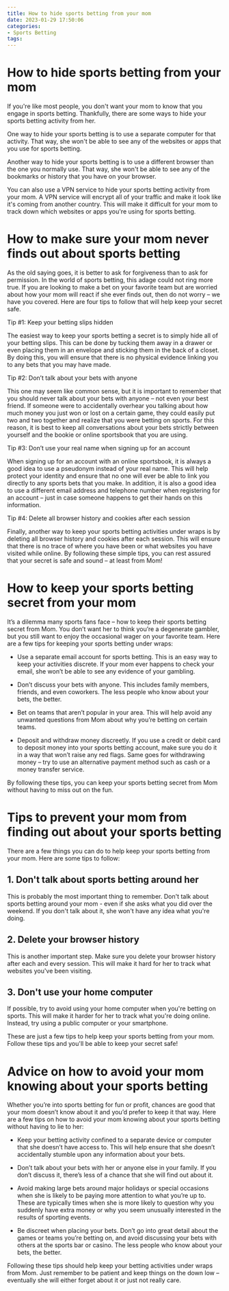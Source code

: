 ```yaml
---
title: How to hide sports betting from your mom
date: 2023-01-29 17:50:06
categories:
- Sports Betting
tags:
---
```



#  How to hide sports betting from your mom

If you're like most people, you don't want your mom to know that you engage in sports betting. Thankfully, there are some ways to hide your sports betting activity from her.

One way to hide your sports betting is to use a separate computer for that activity. That way, she won't be able to see any of the websites or apps that you use for sports betting.

Another way to hide your sports betting is to use a different browser than the one you normally use. That way, she won't be able to see any of the bookmarks or history that you have on your browser.

You can also use a VPN service to hide your sports betting activity from your mom. A VPN service will encrypt all of your traffic and make it look like it's coming from another country. This will make it difficult for your mom to track down which websites or apps you're using for sports betting.

#  How to make sure your mom never finds out about sports betting

As the old saying goes, it is better to ask for forgiveness than to ask for permission. In the world of sports betting, this adage could not ring more true. If you are looking to make a bet on your favorite team but are worried about how your mom will react if she ever finds out, then do not worry – we have you covered. Here are four tips to follow that will help keep your secret safe.

Tip #1: Keep your betting slips hidden

The easiest way to keep your sports betting a secret is to simply hide all of your betting slips. This can be done by tucking them away in a drawer or even placing them in an envelope and sticking them in the back of a closet. By doing this, you will ensure that there is no physical evidence linking you to any bets that you may have made.

Tip #2: Don’t talk about your bets with anyone

This one may seem like common sense, but it is important to remember that you should never talk about your bets with anyone – not even your best friend. If someone were to accidentally overhear you talking about how much money you just won or lost on a certain game, they could easily put two and two together and realize that you were betting on sports. For this reason, it is best to keep all conversations about your bets strictly between yourself and the bookie or online sportsbook that you are using.

Tip #3: Don’t use your real name when signing up for an account

When signing up for an account with an online sportsbook, it is always a good idea to use a pseudonym instead of your real name. This will help protect your identity and ensure that no one will ever be able to link you directly to any sports bets that you make. In addition, it is also a good idea to use a different email address and telephone number when registering for an account – just in case someone happens to get their hands on this information.

Tip #4: Delete all browser history and cookies after each session

Finally, another way to keep your sports betting activities under wraps is by deleting all browser history and cookies after each session. This will ensure that there is no trace of where you have been or what websites you have visited while online. By following these simple tips, you can rest assured that your secret is safe and sound – at least from Mom!

#  How to keep your sports betting secret from your mom

It’s a dilemma many sports fans face – how to keep their sports betting secret from Mom. You don’t want her to think you’re a degenerate gambler, but you still want to enjoy the occasional wager on your favorite team. Here are a few tips for keeping your sports betting under wraps:

* Use a separate email account for sports betting. This is an easy way to keep your activities discrete. If your mom ever happens to check your email, she won’t be able to see any evidence of your gambling.

* Don’t discuss your bets with anyone. This includes family members, friends, and even coworkers. The less people who know about your bets, the better.

* Bet on teams that aren’t popular in your area. This will help avoid any unwanted questions from Mom about why you’re betting on certain teams.

* Deposit and withdraw money discreetly. If you use a credit or debit card to deposit money into your sports betting account, make sure you do it in a way that won’t raise any red flags. Same goes for withdrawing money – try to use an alternative payment method such as cash or a money transfer service.

By following these tips, you can keep your sports betting secret from Mom without having to miss out on the fun.

#  Tips to prevent your mom from finding out about your sports betting

There are a few things you can do to help keep your sports betting from your mom. Here are some tips to follow:

## 1. Don't talk about sports betting around her

This is probably the most important thing to remember. Don't talk about sports betting around your mom - even if she asks what you did over the weekend. If you don't talk about it, she won't have any idea what you're doing.

## 2. Delete your browser history

This is another important step. Make sure you delete your browser history after each and every session. This will make it hard for her to track what websites you've been visiting.

## 3. Don't use your home computer

If possible, try to avoid using your home computer when you're betting on sports. This will make it harder for her to track what you're doing online. Instead, try using a public computer or your smartphone.

These are just a few tips to help keep your sports betting from your mom. Follow these tips and you'll be able to keep your secret safe!

#  Advice on how to avoid your mom knowing about your sports betting

Whether you’re into sports betting for fun or profit, chances are good that your mom doesn’t know about it and you’d prefer to keep it that way. Here are a few tips on how to avoid your mom knowing about your sports betting without having to lie to her:

* Keep your betting activity confined to a separate device or computer that she doesn’t have access to. This will help ensure that she doesn’t accidentally stumble upon any information about your bets.

* Don’t talk about your bets with her or anyone else in your family. If you don’t discuss it, there’s less of a chance that she will find out about it.

* Avoid making large bets around major holidays or special occasions when she is likely to be paying more attention to what you’re up to. These are typically times when she is more likely to question why you suddenly have extra money or why you seem unusually interested in the results of sporting events.

* Be discreet when placing your bets. Don’t go into great detail about the games or teams you’re betting on, and avoid discussing your bets with others at the sports bar or casino. The less people who know about your bets, the better.

Following these tips should help keep your betting activities under wraps from Mom. Just remember to be patient and keep things on the down low – eventually she will either forget about it or just not really care.